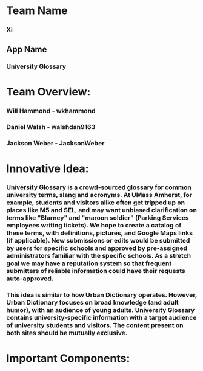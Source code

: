 # Team Name
### Xi

## App Name
### University Glossary

# Team Overview:
### Will Hammond - wkhammond
### Daniel Walsh - walshdan9163
### Jackson Weber - JacksonWeber

# Innovative Idea:
### University Glossary is a crowd-sourced glossary for common university terms, slang and acronyms. At UMass Amherst, for example, students and visitors alike often get tripped up on places like M5 and SEL, and may want unbiased clarification on terms like "Blarney" and "maroon soldier" (Parking Services employees writing tickets). We hope to create a catalog of these terms, with definitions, pictures, and Google Maps links (if applicable). New submissions or edits would be submitted by users for specific schools and approved by pre-assigned administrators familiar with the specific schools. As a stretch goal we may have a reputation system so that frequent submitters of reliable information could have their requests auto-approved.

### This idea is similar to how Urban Dictionary operates. However, Urban Dictionary focuses on broad knowledge (and adult humor), with an audience of young adults. University Glossary contains university-specific information with a target audience of university students and visitors. The content present on both sites should be mutually exclusive.

# Important Components:
